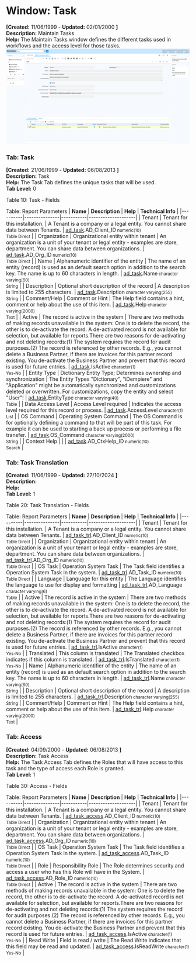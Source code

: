 # Window: Task

**[Created:** 11/06/1999 - **Updated:** 02/01/2000 **]**  
**Description:** Maintain Tasks  
**Help:** The Maintain Tasks window defines the different tasks used in workflows and the access level for those tasks.  
![](/img/docs/manual/Task-Window_iDempiere_v12.0.0.png)

### Tab: Task

**[Created:** 21/06/1999 - **Updated:** 06/08/2013 **]**   
**Description:** Task  
**Help:** The Task Tab defines the unique tasks that will be used.  
**Tab Level:** 0

Table 10: Task - Fields 

Table: Report Parameters
| **Name** | **Description** | **Help** | **Technical Info** |
|----------|---------------|-----------|--------------------|
| Tenant | Tenant for this installation. | A Tenant is a company or a legal entity. You cannot share data between Tenants. | [ad_task](https://idempiere-schemaspy.muriloht.com/adempiere/tables/ad_task.html).AD_Client_ID<small> numeric(10) <br/> Table Direct</small> | 
| Organization | Organizational entity within tenant | An organization is a unit of your tenant or legal entity - examples are store, department. You can share data between organizations. | [ad_task](https://idempiere-schemaspy.muriloht.com/adempiere/tables/ad_task.html).AD_Org_ID<small> numeric(10) <br/> Table Direct</small> | 
| Name | Alphanumeric identifier of the entity | The name of an entity (record) is used as an default search option in addition to the search key. The name is up to 60 characters in length. | [ad_task](https://idempiere-schemaspy.muriloht.com/adempiere/tables/ad_task.html).Name<small> character varying(60) <br/> String</small> | 
| Description | Optional short description of the record | A description is limited to 255 characters. | [ad_task](https://idempiere-schemaspy.muriloht.com/adempiere/tables/ad_task.html).Description<small> character varying(255) <br/> String</small> | 
| Comment/Help | Comment or Hint | The Help field contains a hint, comment or help about the use of this item. | [ad_task](https://idempiere-schemaspy.muriloht.com/adempiere/tables/ad_task.html).Help<small> character varying(2000) <br/> Text</small> | 
| Active | The record is active in the system | There are two methods of making records unavailable in the system: One is to delete the record, the other is to de-activate the record. A de-activated record is not available for selection, but available for reports.There are two reasons for de-activating and not deleting records:(1) The system requires the record for audit purposes.(2) The record is referenced by other records. E.g., you cannot delete a Business Partner, if there are invoices for this partner record existing. You de-activate the Business Partner and prevent that this record is used for future entries. | [ad_task](https://idempiere-schemaspy.muriloht.com/adempiere/tables/ad_task.html).IsActive<small> character(1) <br/> Yes-No</small> | 
| Entity Type | Dictionary Entity Type; Determines ownership and synchronization | The Entity Types &quot;Dictionary&quot;, &quot;iDempiere&quot; and &quot;Application&quot; might be automatically synchronized and customizations deleted or overwritten.  For customizations, copy the entity and select &quot;User&quot;! | [ad_task](https://idempiere-schemaspy.muriloht.com/adempiere/tables/ad_task.html).EntityType<small> character varying(40) <br/> Table</small> | 
| Data Access Level | Access Level required | Indicates the access level required for this record or process. | [ad_task](https://idempiere-schemaspy.muriloht.com/adempiere/tables/ad_task.html).AccessLevel<small> character(1) <br/> List</small> | 
| OS Command | Operating System Command | The OS Command is for optionally defining a command to that will be part of this task.  For example it can be used to starting a back up process or performing a file transfer. | [ad_task](https://idempiere-schemaspy.muriloht.com/adempiere/tables/ad_task.html).OS_Command<small> character varying(2000) <br/> String</small> | 
| Context Help |  |  | [ad_task](https://idempiere-schemaspy.muriloht.com/adempiere/tables/ad_task.html).AD_CtxHelp_ID<small> numeric(10) <br/> Search</small> | 


### Tab: Task Translation

**[Created:** 11/06/1999 - **Updated:** 27/10/2024 **]**   
**Description:**   
**Help:**   
**Tab Level:** 1

Table 20: Task Translation - Fields 

Table: Report Parameters
| **Name** | **Description** | **Help** | **Technical Info** |
|----------|---------------|-----------|--------------------|
| Tenant | Tenant for this installation. | A Tenant is a company or a legal entity. You cannot share data between Tenants. | [ad_task_trl](https://idempiere-schemaspy.muriloht.com/adempiere/tables/ad_task_trl.html).AD_Client_ID<small> numeric(10) <br/> Table Direct</small> | 
| Organization | Organizational entity within tenant | An organization is a unit of your tenant or legal entity - examples are store, department. You can share data between organizations. | [ad_task_trl](https://idempiere-schemaspy.muriloht.com/adempiere/tables/ad_task_trl.html).AD_Org_ID<small> numeric(10) <br/> Table Direct</small> | 
| OS Task | Operation System Task | The Task field identifies a Operation System Task in the system. | [ad_task_trl](https://idempiere-schemaspy.muriloht.com/adempiere/tables/ad_task_trl.html).AD_Task_ID<small> numeric(10) <br/> Table Direct</small> | 
| Language | Language for this entity | The Language identifies the language to use for display and formatting | [ad_task_trl](https://idempiere-schemaspy.muriloht.com/adempiere/tables/ad_task_trl.html).AD_Language<small> character varying(6) <br/> Table</small> | 
| Active | The record is active in the system | There are two methods of making records unavailable in the system: One is to delete the record, the other is to de-activate the record. A de-activated record is not available for selection, but available for reports.There are two reasons for de-activating and not deleting records:(1) The system requires the record for audit purposes.(2) The record is referenced by other records. E.g., you cannot delete a Business Partner, if there are invoices for this partner record existing. You de-activate the Business Partner and prevent that this record is used for future entries. | [ad_task_trl](https://idempiere-schemaspy.muriloht.com/adempiere/tables/ad_task_trl.html).IsActive<small> character(1) <br/> Yes-No</small> | 
| Translated | This column is translated | The Translated checkbox indicates if this column is translated. | [ad_task_trl](https://idempiere-schemaspy.muriloht.com/adempiere/tables/ad_task_trl.html).IsTranslated<small> character(1) <br/> Yes-No</small> | 
| Name | Alphanumeric identifier of the entity | The name of an entity (record) is used as an default search option in addition to the search key. The name is up to 60 characters in length. | [ad_task_trl](https://idempiere-schemaspy.muriloht.com/adempiere/tables/ad_task_trl.html).Name<small> character varying(60) <br/> String</small> | 
| Description | Optional short description of the record | A description is limited to 255 characters. | [ad_task_trl](https://idempiere-schemaspy.muriloht.com/adempiere/tables/ad_task_trl.html).Description<small> character varying(255) <br/> String</small> | 
| Comment/Help | Comment or Hint | The Help field contains a hint, comment or help about the use of this item. | [ad_task_trl](https://idempiere-schemaspy.muriloht.com/adempiere/tables/ad_task_trl.html).Help<small> character varying(2000) <br/> Text</small> | 


### Tab: Access

**[Created:** 04/09/2000 - **Updated:** 06/08/2013 **]**   
**Description:** Task Access  
**Help:** The Task Access Tab defines the Roles that will have access to this task and the type of access each Role is granted.  
**Tab Level:** 1

Table 30: Access - Fields 

Table: Report Parameters
| **Name** | **Description** | **Help** | **Technical Info** |
|----------|---------------|-----------|--------------------|
| Tenant | Tenant for this installation. | A Tenant is a company or a legal entity. You cannot share data between Tenants. | [ad_task_access](https://idempiere-schemaspy.muriloht.com/adempiere/tables/ad_task_access.html).AD_Client_ID<small> numeric(10) <br/> Table Direct</small> | 
| Organization | Organizational entity within tenant | An organization is a unit of your tenant or legal entity - examples are store, department. You can share data between organizations. | [ad_task_access](https://idempiere-schemaspy.muriloht.com/adempiere/tables/ad_task_access.html).AD_Org_ID<small> numeric(10) <br/> Table Direct</small> | 
| OS Task | Operation System Task | The Task field identifies a Operation System Task in the system. | [ad_task_access](https://idempiere-schemaspy.muriloht.com/adempiere/tables/ad_task_access.html).AD_Task_ID<small> numeric(10) <br/> Table Direct</small> | 
| Role | Responsibility Role | The Role determines security and access a user who has this Role will have in the System. | [ad_task_access](https://idempiere-schemaspy.muriloht.com/adempiere/tables/ad_task_access.html).AD_Role_ID<small> numeric(10) <br/> Table Direct</small> | 
| Active | The record is active in the system | There are two methods of making records unavailable in the system: One is to delete the record, the other is to de-activate the record. A de-activated record is not available for selection, but available for reports.There are two reasons for de-activating and not deleting records:(1) The system requires the record for audit purposes.(2) The record is referenced by other records. E.g., you cannot delete a Business Partner, if there are invoices for this partner record existing. You de-activate the Business Partner and prevent that this record is used for future entries. | [ad_task_access](https://idempiere-schemaspy.muriloht.com/adempiere/tables/ad_task_access.html).IsActive<small> character(1) <br/> Yes-No</small> | 
| Read Write | Field is read / write | The Read Write indicates that this field may be read and updated. | [ad_task_access](https://idempiere-schemaspy.muriloht.com/adempiere/tables/ad_task_access.html).IsReadWrite<small> character(1) <br/> Yes-No</small> | 


